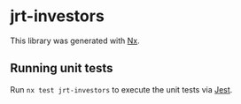 # jrt-investors

This library was generated with [Nx](https://nx.dev).

## Running unit tests

Run `nx test jrt-investors` to execute the unit tests via [Jest](https://jestjs.io).
